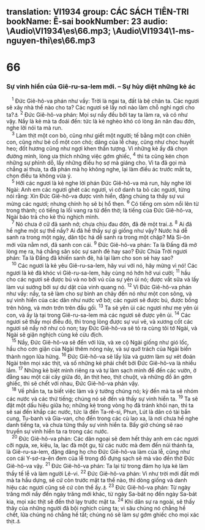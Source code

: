 translation: VI1934
group: CÁC SÁCH TIÊN-TRI
bookName: Ê-sai 
bookNumber: 23
audio: \Audio\VI1934\es\66.mp3; \Audio\VI1934\1-ms-nguyen-thi\es\66.mp3
-------

<div class="title"><h1>66</h1><h3>Sự vinh hiển của Giê-ru-sa-lem mới. – Sự hủy diệt những kẻ ác</h3></div>
<span class="verse es_66_1"> <sup>1</sup> Đức Giê-hô-va phán như vầy: Trời là ngai ta, đất là bệ chân ta. Các ngươi sẽ xây nhà thể nào cho ta? Các ngươi sẽ lấy nơi nào làm chỗ nghỉ ngơi cho ta?<a data-toggle="tooltip" data-placement="bottom" title="Mat 5:34-35; 23:22;Cong 7:49-50">⚓</a></span>
<span class="verse es_66_2"><sup>2</sup> Đức Giê-hô-va phán: Mọi sự nầy đều bởi tay ta làm ra, và có như vậy. Nầy là kẻ mà ta đoái đến: tức là kẻ nghèo khó có lòng ăn năn đau đớn, nghe lời nói ta mà run. <br/></span>
<span class="verse es_66_3"> <sup>3</sup> Làm thịt một con bò, cũng như giết một người; tế bằng một con chiên con, cũng như bẻ cổ một con chó; dâng của lễ chay, cũng như chọc huyết heo; đốt hương cũng như ngợi khen thần tượng. Vì những kẻ ấy đã chọn đường mình, lòng ưa thích những việc gớm ghiếc, </span>
<span class="verse es_66_4"><sup>4</sup> thì ta cũng kén chọn những sự phỉnh dỗ, lấy những điều họ sợ mà giáng cho. Vì ta đã gọi mà chẳng ai thưa, ta đã phán mà họ không nghe, lại làm điều ác trước mắt ta, chọn điều ta không vừa ý. <br/></span>
<span class="verse es_66_5"> <sup>5</sup> Hỡi các ngươi là kẻ nghe lời phán Đức Giê-hô-va mà run, hãy nghe lời Ngài: Anh em các ngươi ghét các ngươi, vì cớ danh ta bỏ các ngươi, từng nói rằng: Xin Đức Giê-hô-va được vinh hiển, đặng chúng ta thấy sự vui mừng các ngươi; nhưng chính họ sẽ bị hổ thẹn. </span>
<span class="verse es_66_6"><sup>6</sup> Có tiếng om sòm nổi lên từ trong thành; có tiếng la lối vang ra từ đền thờ; là tiếng của Đức Giê-hô-va, Ngài báo trả cho kẻ thù nghịch mình. <br/></span>
<span class="verse es_66_7"> <sup>7</sup> Nó chưa ở cữ đã sanh nở; chưa chịu đau đớn, đã đẻ một trai.<a data-toggle="tooltip" data-placement="bottom" title="Kh 12:5">⚓</a></span>
<span class="verse es_66_8"><sup>8</sup> Ai đã hề nghe một sự thể nầy? Ai đã hề thấy sự gì giống như vậy? Nước há dễ sanh ra trong một ngày, dân tộc há dễ sanh ra trong một chặp? Mà Si-ôn mới vừa nằm nơi, đã sanh con cái. </span>
<span class="verse es_66_9"><sup>9</sup> Đức Giê-hô-va phán: Ta là Đấng đã mở lòng mẹ ra, há chẳng săn sóc sự sanh đẻ hay sao? Đức Chúa Trời ngươi phán: Ta là Đấng đã khiến sanh đẻ, há lại làm cho son sẻ hay sao? <br/></span>
<span class="verse es_66_10"> <sup>10</sup> Các ngươi là kẻ yêu Giê-ru-sa-lem, hãy vui với nó, hãy mừng vì nó! Các ngươi là kẻ đã khóc vì Giê-ru-sa-lem, hãy cùng nó hớn hở vui cười; </span>
<span class="verse es_66_11"><sup>11</sup> hầu cho các ngươi sẽ được bú và no bởi vú của sự yên ủi nó; được vắt sữa và lấy làm vui sướng bởi sự dư dật của vinh quang nó. </span>
<span class="verse es_66_12"><sup>12</sup> Vì Đức Giê-hô-va phán như vầy: nầy, ta sẽ làm cho sự bình an chảy đến nó như một con sông, và sự vinh hiển của các dân như nước vỡ bờ; các ngươi sẽ được bú, được bồng trên hông, và mơn trớn trên đầu gối. </span>
<span class="verse es_66_13"><sup>13</sup> Ta sẽ yên ủi các ngươi như mẹ yên ủi con, và ấy là tại trong Giê-ru-sa-lem mà các ngươi sẽ được yên ủi. </span>
<span class="verse es_66_14"><sup>14</sup> Các ngươi sẽ thấy mọi điều đó, thì trong lòng được sự vui vẻ, và xương cốt các ngươi sẽ nẩy nở như cỏ non; tay Đức Giê-hô-va sẽ tỏ ra cùng tôi tớ Ngài, và Ngài sẽ giận nghịch cùng kẻ cừu địch. <br/></span>
<span class="verse es_66_15"> <sup>15</sup> Nầy, Đức Giê-hô-va sẽ đến với lừa, và xe cộ Ngài giống như gió lốc, hầu cho cơn giận của Ngài thêm nóng nảy, và sự quở trách của Ngài biến thành ngọn lửa hừng. </span>
<span class="verse es_66_16"><sup>16</sup> Đức Giê-hô-va sẽ lấy lửa và gươm làm sự xét đoán Ngài trên mọi xác thịt, và số những kẻ phải chết bởi Đức Giê-hô-va là nhiều lắm. </span>
<span class="verse es_66_17"><sup>17</sup> Những kẻ biệt mình riêng ra và tự làm sạch mình để đến các vườn, ở đằng sau một cái cây giữa đó, ăn thịt heo, thịt chuột, và những đồ ăn gớm ghiếc, thì sẽ chết với nhau, Đức Giê-hô-va phán vậy. <br/></span>
<span class="verse es_66_18"> <sup>18</sup> Về phần ta, ta biết việc làm và ý tưởng chúng nó; kỳ đến mà ta sẽ nhóm các nước và các thứ tiếng; chúng nó sẽ đến và thấy sự vinh hiển ta. </span>
<span class="verse es_66_19"><sup>19</sup> Ta sẽ đặt một dấu hiệu giữa họ; những kẻ trong vòng họ đã tránh khỏi nạn, thì ta sẽ sai đến khắp các nước, tức là đến Ta-rê-si, Phun, Lút là dân có tài bắn cung, Tu-banh và Gia-van, cho đến trong các cù lao xa, là nơi chưa hề nghe danh tiếng ta, và chưa từng thấy sự vinh hiển ta. Bấy giờ chúng sẽ rao truyền sự vinh hiển ta ra trong các nước. <br/></span>
<span class="verse es_66_20"> <sup>20</sup> Đức Giê-hô-va phán: Các dân ngoại sẽ đem hết thảy anh em các ngươi cỡi ngựa, xe, kiệu, la, lạc đà một gu, từ các nước mà đem đến núi thánh ta, là Giê-ru-sa-lem, đặng dâng họ cho Đức Giê-hô-va làm của lễ, cũng như con cái Y-sơ-ra-ên đem của lễ trong đồ đựng sạch sẽ mà vào đền thờ Đức Giê-hô-va vậy. </span>
<span class="verse es_66_21"><sup>21</sup> Đức Giê-hô-va phán: Ta lại từ trong đám họ lựa kẻ làm thầy tế lễ và làm người Lê-vi. </span>
<span class="verse es_66_22"><sup>22</sup> Đức Giê-hô-va phán: Vì như trời mới đất mới mà ta hầu dựng, sẽ cứ còn trước mặt ta thể nào, thì dòng giống và danh hiệu các ngươi cũng sẽ cứ còn thể ấy.<a data-toggle="tooltip" data-placement="bottom" title="Es 65:17; 2Phi 3:13; Kh 21:1">⚓</a></span>
<span class="verse es_66_23"><sup>23</sup> Đức Giê-hô-va phán: Từ ngày trăng mới nầy đến ngày trăng mới khác, từ ngày Sa-bát nọ đến ngày Sa-bát kia, mọi xác thịt sẽ đến thờ lạy trước mặt ta. </span>
<span class="verse es_66_24"><sup>24</sup> Khi dân sự ra ngoài, sẽ thấy thây của những người đã bội nghịch cùng ta; vì sâu chúng nó chẳng hề chết, lửa chúng nó chẳng hề tắt; chúng nó sẽ làm sự gớm ghiếc cho mọi xác thịt.<a data-toggle="tooltip" data-placement="bottom" title="Mac 9:48">⚓</a><br/></span>
